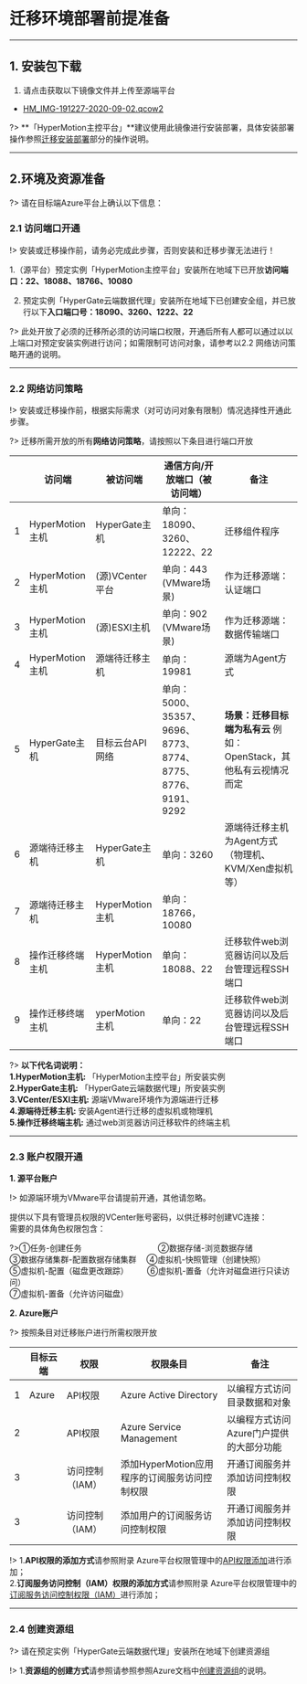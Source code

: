 # 迁移环境部署前提准备


---
## 1. 安装包下载

1.	请点击获取以下镜像文件并上传至源端平台

- [HM_IMG-191227-2020-09-02.qcow2](https://oneprocloud.oss-cn-beijing.aliyuncs.com/download/HM_IMG-191227-2020-09-02.qcow2)


?> **「HyperMotion主控平台」**建议使用此镜像进行安装部署，具体安装部署操作参照[迁移安装部署](https://docs.oneprocloud.com/#/standalone/aws/vmdeploy)部分的操作说明。

---

## 2.环境及资源准备

?> 请在目标端Azure平台上确认以下信息：



### 2.1 访问端口开通

!> 安装或迁移操作前，请务必完成此步骤，否则安装和迁移步骤无法进行！


1.（源平台）预定实例「HyperMotion主控平台」安装所在地域下已开放**访问端口：22、18088、18766、10080**

2. 预定实例「HyperGate云端数据代理」安装所在地域下已创建安全组，并已放行以下**入口端口号：18090、3260、1222、22**


?> 此处开放了必须的迁移所必须的访问端口权限，开通后所有人都可以通过以以上端口对预定安装实例进行访问；如需限制可访问对象，请参考以2.2 网络访问策略开通的说明。

---

### 2.2 网络访问策略


!> 安装或迁移操作前，根据实际需求（对可访问对象有限制）情况选择性开通此步骤。


?> 迁移所需开放的所有**网络访问策略**，请按照以下条目进行端口开放



|   | 访问端         | 被访问端       | 通信方向/开放端口（被访问端）                    | 备注                                                         |
| - | -------------- | --------------- | ----------------------------------------------------------- | -------------------------------------------------------------- |
| 1 | HyperMotion主机    | HyperGate主机       | 单向：18090、3260、12222、22                               | 迁移组件程序                                             |
| 2 | HyperMotion主机                | (源)VCenter平台        | 单向：443 (VMware场景)                | 作为迁移源端：认证端口                              |
| 3 |HyperMotion主机                | (源)ESXI主机    | 单向：902 (VMware场景)                                               | 作为迁移源端：数据传输端口                        |
| 4 |  HyperMotion主机               | 源端待迁移主机 | 单向：19981       | 源端为Agent方式                                           |
| 5 | HyperGate主机      | 目标云台API网络 | 单向：5000、35357、9696、8773、8774、8775、8776、9191、9292 | **场景：迁移目标端为私有云** 例如：OpenStack，其他私有云视情况而定 |
| 6 | 源端待迁移主机 | HyperGate主机       | 单向：3260                                               | 源端待迁移主机为Agent方式（物理机、KVM/Xen虚拟机等） |
| 7 |  源端待迁移主机              | HyperMotion主机     | 单向：18766，10080                                      |                                                                |
| 8 | 操作迁移终端主机   | HyperMotion 主机    | 单向：18088、22  | 迁移软件web浏览器访问以及后台管理远程SSH端口
| 9 | 操作迁移终端主机   | yperMotion 主机    | 单向：22  | 迁移软件web浏览器访问以及后台管理远程SSH端口


?> **以下代名词说明：** </br>
**1.HyperMotion主机:** 「HyperMotion主控平台」所安装实例</br>
**2.HyperGate主机:** 「HyperGate云端数据代理」所安装实例</br>
**3.VCenter/ESXI主机:** 源端VMware环境作为源端进行迁移</br>
**4.源端待迁移主机:** 安装Agent进行迁移的虚拟机或物理机</br>
**5.操作迁移终端主机:** 通过web浏览器访问迁移软件的终端主机</br>

---

### 2.3 账户权限开通

**1. 源平台账户**

!> 如源端环境为VMware平台请提前开通，其他请忽略。

提供以下具有管理员权限的VCenter账号密码，以供迁移时创建VC连接：</br>
需要的具体角色权限包含：</br>

?>①任务-创建任务 &ensp; &ensp; &ensp;&ensp; &ensp; &ensp; &ensp;&ensp; &ensp;&ensp;&ensp; &ensp;&ensp; &ensp;②数据存储-浏览数据存储</br>
③数据存储集群-配置数据存储集群&ensp;&ensp; ④虚拟机-快照管理（创建快照）</br>
⑤虚拟机-配置（磁盘更改跟踪） &ensp; &ensp;&ensp;  ⑥虚拟机-置备（允许对磁盘进行只读访问） </br>
⑦虚拟机-置备（允许访问磁盘）


**2. Azure账户**

 
?>  按照条目对迁移账户进行所需权限开放

 |   | 目标云端 | 权限          | 权限条目        | 备注          |
 | - | -------- | --------------- | ------------------- | --------------- |
 | 1 | Azure| API权限 | Azure Active Directory | 以编程方式访问目录数据和对象 |
 | 2 |          | API权限 |Azure Service Management| 以编程方式访问Azure门户提供的大部分功能 |
  | 3 |          | 访问控制（IAM） |添加HyperMotion应用程序的订阅服务访问控制权限| 开通订阅服务并添加访问控制权限 |
  | 3 |          | 访问控制（IAM） |添加用户的订阅服务访问控制权限| 开通订阅服务并添加访问控制权限 |
  
  
!> 1.**API权限的添加方式**请参照附录 Azure平台权限管理中的[API权限添加](Appendix?id=51-api%e6%9d%83%e9%99%90%e6%b7%bb%e5%8a%a0)进行添加；</br>
   2.**订阅服务访问控制（IAM）权限的添加方式**请参照附录 Azure平台权限管理中的[订阅服务访问控制权限（IAM）](Appendix?id=52-%e8%ae%a2%e9%98%85%e6%9c%8d%e5%8a%a1%e8%ae%bf%e9%97%ae%e6%8e%a7%e5%88%b6%e6%9d%83%e9%99%90%ef%bc%88iam%ef%bc%89)进行添加；</br>

---

### 2.4 创建资源组

?>  请在预定实例「HyperGate云端数据代理」安装所在地域下创建资源组

!> 1.**资源组的创建方式**请参照请参照参照Azure文档中[创建资源组](https://docs.microsoft.com/zh-cn/azure/azure-resource-manager/management/manage-resource-groups-portal)的说明。</br>
